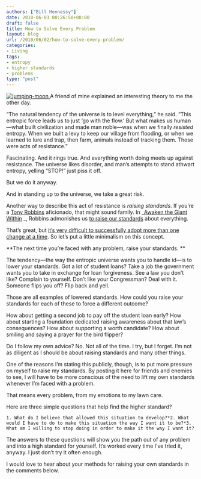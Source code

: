 ```yaml
---
authors: ["Bill Hennessy"]
date: 2010-06-03 00:26:50+00:00
draft: false
title: How to Solve Every Problem
layout: blog
url: /2010/06/02/how-to-solve-every-problem/
categories:
- Living
tags:
- entropy
- higher standards
- problems
type: "post"
---
```


[![jumping-moon](https://hennessysview.com/wp-content/uploads/2010/06/jumpingmoon_thumb1.jpg)
](https://hennessysview.com/wp-content/uploads/2010/06/jumpingmoon1.jpg) A friend of mine explained an interesting theory to me the other day. 

 

“The natural tendency of the universe is to level everything,” he said. “This entropic force leads us to just ‘go with the flow.’ But what makes us human—what built civilization and made man noble—was when we finally _resisted_ entropy. When we built a levy to keep our village from flooding, or when we learned to lure and trap, then farm, animals instead of tracking them. Those were acts of resistance.” 

 

Fascinating. And it rings true. And everything worth doing meets up against resistance. The universe likes disorder, and man’s attempts to stand athwart entropy, yelling “STOP!” just piss it off.

 

But we do it anyway. 

 

And in standing up to the universe, we take a great risk. 

 

Another way to describe this act of resistance is _raising standards_. If you’re a [Tony Robbins](https://www.tonyrobbins.com/) aficionado, that might sound family. In _[Awaken the Giant Within](https://www.amazon.com/Awaken-Giant-Within-Anthonny-Robins/dp/B000PGN0HO%3FSubscriptionId%3D0JTCV5ZMHMF7ZYTXGFR2%26tag%3Dhennesssview-20%26linkCode%3Dxm2%26camp%3D2025%26creative%3D165953%26creativeASIN%3DB000PGN0HO) _, Robbins admonishes us [to raise our standards](https://www.endurancecorner.com/raise_your_standards) about everything.

 

That’s great, but [it’s very difficult to successfully adopt more than one change at a time](https://www.fourhourworkweek.com/blog/2009/01/07/the-power-of-less-leo-babauta-zen-habits/). So let’s put a little minimalism on this concept.

 

**The next time you’re faced with any problem, raise your standards. **

 

The tendency—the way the entropic universe wants you to handle id—is to lower your standards. Got a lot of student loans? Take a job the government wants you to take in exchange for loan forgiveness. See a law you don’t like? Complain to yourself. Don’t like your Congressman? Deal with it. Someone flips you off? Flip back and yell. 

 

Those are all examples of lowered standards. How could you raise your standards for each of these to force a different outcome?

 

How about getting a second job to pay off the student loan early? How about starting a foundation dedicated raising awareness about that law’s consequences? How about supporting a worth candidate? How about smiling and saying a prayer for the bird flipper?

 

Do I follow my own advice? No. Not all of the time. I try, but I forget. I’m not as diligent as I should be about raising standards and many other things. 

 

One of the reasons I’m stating this publicly, though, is to put more pressure on myself to raise my standards. By posting it here for friends and enemies to see, I will have to be more conscious of the need to lift my own standards whenever I’m faced with a problem.

 

That means every problem, from my emotions to my lawn care.

 

Here are three simple questions that help find the higher standard?

 

    1. What do I believe that allowed this situation to develop?*2. What would I have to do to make this situation the way I want it to be?*3. What am I willing to stop doing in order to make it the way I want it?  

The answers to these questions will show you the path out of any problem and into a high standard for yourself. It’s worked every time I’ve tried it, anyway. I just don’t try it often enough. 

 

 

I would love to hear about your methods for raising your own standards in the comments below. 
